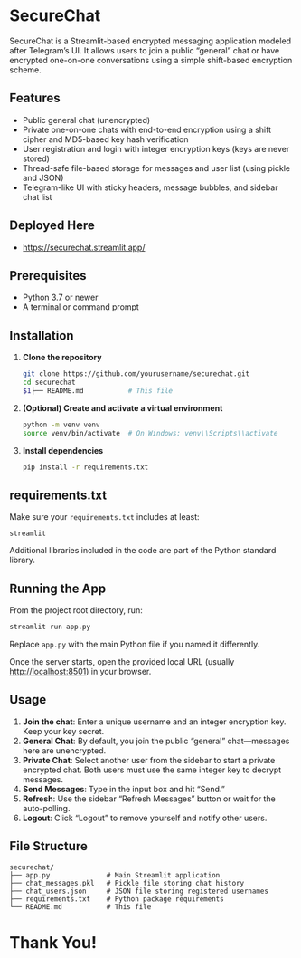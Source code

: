 # SecureChat

SecureChat is a Streamlit-based encrypted messaging application modeled after Telegram’s UI. It allows users to join a public “general” chat or have encrypted one-on-one conversations using a simple shift-based encryption scheme.

## Features

* Public general chat (unencrypted)
* Private one-on-one chats with end-to-end encryption using a shift cipher and MD5-based key hash verification
* User registration and login with integer encryption keys (keys are never stored)
* Thread-safe file-based storage for messages and user list (using pickle and JSON)
* Telegram-like UI with sticky headers, message bubbles, and sidebar chat list

## Deployed Here
* https://securechat.streamlit.app/
## Prerequisites

* Python 3.7 or newer
* A terminal or command prompt

## Installation

1. **Clone the repository**

   ```bash
   git clone https://github.com/yourusername/securechat.git
   cd securechat
   $1├── README.md           # This file
   ```

2. **(Optional) Create and activate a virtual environment**

   ```bash
   python -m venv venv
   source venv/bin/activate  # On Windows: venv\\Scripts\\activate
   ```

3. **Install dependencies**

   ```bash
   pip install -r requirements.txt
   ```

## requirements.txt

Make sure your `requirements.txt` includes at least:

```
streamlit
```

Additional libraries included in the code are part of the Python standard library.

## Running the App

From the project root directory, run:

```bash
streamlit run app.py
```

Replace `app.py` with the main Python file if you named it differently.

Once the server starts, open the provided local URL (usually [http://localhost:8501](http://localhost:8501)) in your browser.

## Usage

1. **Join the chat**: Enter a unique username and an integer encryption key. Keep your key secret.
2. **General Chat**: By default, you join the public “general” chat—messages here are unencrypted.
3. **Private Chat**: Select another user from the sidebar to start a private encrypted chat. Both users must use the same integer key to decrypt messages.
4. **Send Messages**: Type in the input box and hit “Send.”
5. **Refresh**: Use the sidebar “Refresh Messages” button or wait for the auto-polling.
6. **Logout**: Click “Logout” to remove yourself and notify other users.

## File Structure

```
securechat/
├── app.py              # Main Streamlit application
├── chat_messages.pkl   # Pickle file storing chat history
├── chat_users.json     # JSON file storing registered usernames
├── requirements.txt    # Python package requirements
└── README.md           # This file
```

# Thank You!
